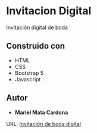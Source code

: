 # Invitacion Digital
Invitación digital de boda

## Construido con
* HTML
* CSS
* Bootstrap 5
* Javascript

## Autor
* **Mariel Mata Cardona** 

URL: [Invitación de boda digital](https://danielayjaimeboda.netlify.app/)
